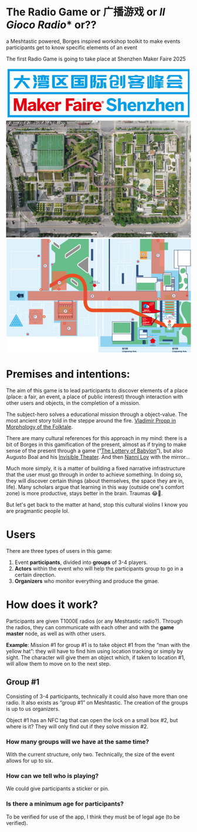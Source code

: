 # **The Radio Game** or **广播游戏** or *Il Gioco Radio** or??
a Meshtastic  powered, Borges inspired workshop toolkit to make events participants get to know specific elements of an event

The first Radio Game is going to take place at Shenzhen Maker Faire 2025 

![](./img/logo.png)
![](./img/map1.png)
![](./img/map2.png)



# Premises and intentions:

The aim of this game is to lead participants to discover elements of a place (place: a fair, an event, a place of public interest) through interaction with other users and objects, in the completion of a mission. 

The subject-hero solves a educational mission through a object-value. The most ancient story told in the steppe around the fire. [Vladimir Propp in Morphology of the Folktale](https://en.wikipedia.org/wiki/Vladimir_Propp). 

There are many cultural references for this approach in my mind: there is a bit of Borges in this gamification of the present, almost as if trying to make sense of the present through a game (“[The Lottery of Babylon](https://en.wikipedia.org/wiki/The_Lottery_in_Babylon)”), but also Augusto Boal and his [Invisible Theater](https://en.wikipedia.org/wiki/Invisible_theater). And then [Nanni Loy](https://en.wikipedia.org/wiki/Nanni_Loy) with the mirror...

Much more simply, it is a matter of building a fixed narrative infrastructure that the user must go through in order to achieve something. 
In doing so, they will discover certain things (about themselves, the space they are in, life). Many scholars argue that learning in this way (outside one's comfort zone) is more productive, stays better in the brain. Traumas 😂🫣.

But let's get back to the matter at hand, stop this cultural violins I know you are pragmantic people lol.

# Users

There are three types of users in this game:
1) Event **participants**, divided into **groups** of 3-4 players.
2) **Actors** within the event who will help the participants group to go in a certain direction.
3) **Organizers** who monitor everything and produce the gmae.


# How does it work?

Participants are given T1000E radios (or any Meshtastic radio?). 
Through the radios, they can communicate with each other and with the **game master** node, as well as with other users.

**Example**: Mission #1 for group #1 is to take object #1 from the “man with the yellow hat”: they will have to find him using location tracking or simply by sight. The character will give them an object which, if taken to location #1, will allow them to move on to the next step. 

## Group #1

Consisting of 3-4 participants, technically it could also have more than one radio. It also exists as “group #1” on Meshtastic. The creation of the groups is up to us organizers.

Object #1 has an NFC tag that can open the lock on a small box #2, but where is it? They will only find out if they solve mission #2.

### How many groups will we have at the same time?

With the current structure, only two. Technically, the size of the event allows for up to six. 

### How can we tell who is playing?

We could give participants a sticker or pin.

### Is there a minimum age for participants?

To be verified for use of the app, I think they must be of legal age (to be verified).








